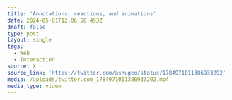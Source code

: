 ```yaml
---
title: 'Annotations, reactions, and animations'
date: 2024-05-01T12:06:50.493Z
draft: false
type: post
layout: single
tags:
  - Web
  - Interaction
source: X
source_link: 'https://twitter.com/ashugeo/status/1784971011386933292'
media: /uploads/twitter.com_1784971011386933292.mp4
media_type: video
---
```


